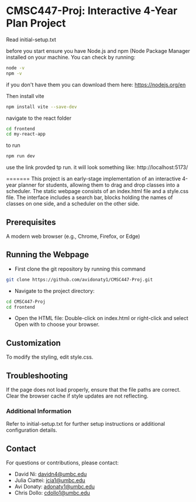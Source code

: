 # CMSC447-Proj: Interactive 4-Year Plan Project

Read initial-setup.txt

before you start ensure you have Node.js and npm (Node Package Manager installed on your machine. You can check by running:

```bash
node -v
npm -v
```

if you don't have them you can download them here: https://nodejs.org/en

Then install vite

```bash
npm install vite --save-dev
```

navigate to the react folder

```bash
cd frontend
cd my-react-app
```


to run

```bash
npm run dev
```


use the link provded tp run. it will look something like:
http://localhost:5173/ 



=======
This project is an early-stage implementation of an interactive 4-year planner for students, allowing them to drag and drop classes into a scheduler. The static webpage consists of an index.html file and a style.css file. The interface includes a search bar, blocks holding the names of classes on one side, and a scheduler on the other side.

## Prerequisites

A modern web browser (e.g., Chrome, Firefox, or Edge)

## Running the Webpage

- First clone the git repository by running this command
```sh
git clone https://github.com/avidonaty1/CMSC447-Proj.git
```

- Navigate to the project directory:

```sh
cd CMSC447-Proj
cd frontend
```

- Open the HTML file: Double-click on index.html or right-click and select Open with to choose your browser.


## Customization

To modify the styling, edit style.css.

## Troubleshooting

If the page does not load properly, ensure that the file paths are correct.
Clear the browser cache if style updates are not reflecting.

### Additional Information

Refer to initial-setup.txt for further setup instructions or additional configuration details.


## Contact

For questions or contributions, please contact: 
- David Ni: davidn4@umbc.edu
- Julia Ciattei: jcia1@umbc.edu
- Avi Donaty: adonaty1@umbc.edu
- Chris Dollo: cdollo1@umbc.edu

